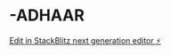 # -ADHAAR

[Edit in StackBlitz next generation editor ⚡️](https://stackblitz.com/~/github.com/KULKARNISAMMRUDHISUNIL/-ADHAAR)